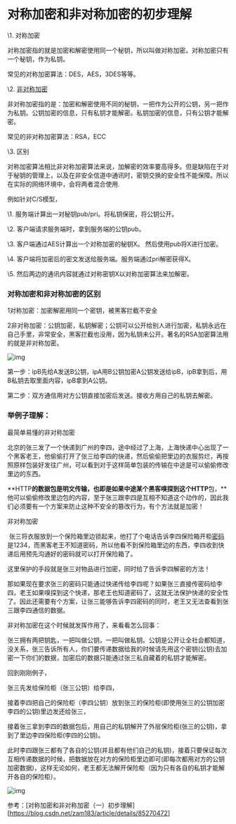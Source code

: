 # 对称加密和非对称加密的初步理解

\1. 对称加密

对称加密指的就是加密和解密使用同一个秘钥，所以叫做对称加密。对称加密只有一个秘钥，作为私钥。

常见的对称加密算法：DES，AES，3DES等等。

 

\2. [非对称加密](https://so.csdn.net/so/search?q=非对称加密&spm=1001.2101.3001.7020)

非对称加密指的是：加密和解密使用不同的秘钥，一把作为公开的公钥，另一把作为私钥。公钥加密的信息，只有私钥才能解密。私钥加密的信息，只有公钥才能解密。

常见的非对称加密算法：RSA，ECC

 

\3. 区别

对称加密算法相比非对称加密算法来说，加解密的效率要高得多。但是缺陷在于对于秘钥的管理上，以及在非安全信道中通讯时，密钥交换的安全性不能保障。所以在实际的网络环境中，会将两者混合使用.

 

例如针对C/S模型，

\1. 服务端计算出一对秘钥pub/pri。将私钥保密，将公钥公开。

\2. 客户端请求服务端时，拿到服务端的公钥pub。

\3. 客户端通过AES计算出一个对称加密的秘钥X。 然后使用pub将X进行加密。

\4. 客户端将加密后的密文发送给服务端。服务端通过pri解密获得X。

\5. 然后两边的通讯内容就通过对称密钥X以对称加密算法来加解密。

### 对称加密和非对称加密的区别

1对称加密：加密解密用同一个密钥，被黑客拦截不安全

 

2非对称加密：公钥加密，私钥解密；公钥可以公开给别人进行加密，私钥永远在自己手里，非常安全，黑客拦截也没用，因为私钥未公开。著名的RSA加密算法用的就是非对称加密。

 

 

![img](https://img-blog.csdnimg.cn/20181226232211994.png?x-oss-process=image/watermark,type_ZmFuZ3poZW5naGVpdGk,shadow_10,text_aHR0cHM6Ly9ibG9nLmNzZG4ubmV0L3phbTE4Mw==,size_16,color_FFFFFF,t_70)

 

第一步：ipB先给A发送B公钥，ipA用B公钥加密A公钥发送给ipB，ipB拿到后，用B私钥去取里面内容，ipB拿到A公钥。

第二步：双方通信用对方公钥直接加密后发送。接收方用自己的私钥去解密。



### 举例子理解：

最简单易懂的非对称加密

北京的张三发了一个快递到广州的李四，途中经过了上海，上海快递中心出现了一个黑客老王，他偷偷打开了张三给李四的快递，然后偷偷把里边的衣服剪烂，再按照原样包装好发往广州，可以看到对于这样简单包装的传输在中途是可以偷偷修改里边的东西。

​    **HTTP****的数据包是明文传输，也即是如果中途某个黑客嗅探到这个HTTP****包，**他可以偷偷修改里边包的内容，至于张三跟李四是互相不知道这个动作的，因此我们必须要有一个方案来防止这种不安全的篡改行为，有个方法就是加密！

非对称加密

 

​    张三将衣服放到一个保险箱里边锁起来，他打了个电话告诉李四保险箱开柜[密码](https://so.csdn.net/so/search?q=密码&spm=1001.2101.3001.7020)是1234，而黑客老王不知道密码，所以他看不到保险箱里边的东西，李四收到快递后用预先沟通好的密码就可以打开保险箱了。

​    这里保护的手段就是张三对物品进行加密，同时给了告诉李四解密的方法！

​    那如果现在要求张三的密码只能通过快递传给李四呢？如果张三直接传密码给李四，老王如果嗅探到这个快递，那老王也知道密码了，这就无法保护快递的安全性了。因此还需要有个方案，让张三能够告诉李四密码的同时，老王又无法查看到张三跟李四通信的数据。

 

非对称加密在这个时候就发挥作用了，来看看怎么回事：

张三拥有两把钥匙，一把叫做公钥，一把叫做私钥。公钥是公开让全社会都知道，没关系，张三告诉所有人，你们要传递数据给我的时候请先用这个密钥(公钥)去加密一下你们的数据，加密后的数据只能通过张三私自藏着的私钥才能解密。

 

回到刚刚例子，

张三先发给保险柜（张三公钥）给李四，

接着李四把自己的保险柜（李四公钥）放到张三的保险柜(即使用张三的公钥加密李四的公钥)里边发还给张三，

接着张三拿到李四的数据包后，用自己的私钥解开了外层保险柜(张三的公钥)，拿到了里边李四保险柜(李四的公钥)。

此时李四跟张三都有了各自的公钥(并且都有他们自己的私钥)，接着只要保证每次互相传递数据的时候，把数据放在对方的保险柜里边即可(即每次都用对方的公钥加密数据)，这样无论如何，老王都无法解开保险柜（因为只有各自的私钥才能解开各自的保险柜）。

 

 

![img](https://img-blog.csdnimg.cn/2018122623221224.png?x-oss-process=image/watermark,type_ZmFuZ3poZW5naGVpdGk,shadow_10,text_aHR0cHM6Ly9ibG9nLmNzZG4ubmV0L3phbTE4Mw==,size_16,color_FFFFFF,t_70)



参考：[对称加密和非对称加密（一）初步理解][https://blog.csdn.net/zam183/article/details/85270472]


